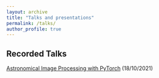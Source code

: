 ```yaml
---
layout: archive
title: "Talks and presentations"
permalink: /talks/
author_profile: true
---
```

## Recorded Talks

[Astronomical Image Processing with PyTorch](https://www.youtube.com/watch?v=jAEFsrVrlSs&t=1204s) (18/10/2021)
